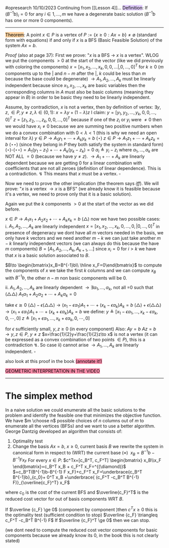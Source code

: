#opresearch 
10/10/2023
Continuing from [[Lesson 4]]...
<mark style="background: #D2B3FFA6;">Definition</mark>: If $(B^{-1}b)_i=0$ for any $i\in 1,\dots,m$ we have a degenerate basic solution ($B^{-1}b$ has one or more 0 components).

---

<mark style="background: #FFB86CA6;">Theorem</mark>: A point $x\in P$ is a vertex of $P:= \{ x\ge0 : Ax=b \} \ne \emptyset$ (standard form with equations)
if and only if $x$ is a BFS (Basic Feasible Solution) of the system $Ax=b$.

_Proof_ (also at page 37):
First we prove: "$x$ is a BFS $\to$ $x$ is a vertex".
WLOG we put the components $> 0$ at the start of the vector (like we did previously with coloring the components) $x=[x_1,x_2,\dots,x_k,0,0,\dots|,0,\dots,0]^T$ for $k\ge0$ ($m$ components up to the $|$ and $n-m$ after the $|$, $k$ could be less than $m$ because the base could be degenerate) 
$\to A_1,A_2,\dots,A_k$ must be linearly independent because since $x_1,x_2,\dots,x_k$ are basic variables then the corresponding columns in $A$ must also be basic columns (meaning they appear in $B$) in order to be basic they need to be linearly independent.

Assume, by contradiction, $x$ is not a vertex, then by definition of vertex: $\exists y,z, \in P, y\ne z, \lambda \in (0,1): \ x=\lambda y+(1-\lambda)z$ 
I claim:
$y=[y_1,y_2,\dots,y_k,0,0,\dots,0]^T$
$z=[z_1,z_2,\dots,z_k,0,0,\dots,0]^T$
because if one of the $z_i$ or $y_i$ were $\ne 0$ then we would have $x_i \ne 0$ because we are summing two positive numbers when we do a convex combination with $0<\lambda<1$ (this is why we need an open interval for $\lambda$)
$y\in P\to A_1 y_1+\dotsi+A_k y_k = b$ $(\star)$
$z\in P\to A_1 z_1+\dotsi+A_k z_k = b$ $(\star\star)$
(since they belong in $P$ they both satisfy the system in standard form)
$(\star)$-$(\star\star)=A_1(y_1-z_1)+\dotsi+A_k(y_k-z_k)=0$
$\alpha_i\triangleq y_i-z_i$
where $\alpha_1,\dots,\alpha_k$ are NOT ALL $=0$ (because we have $y\ne z$).
$\to A_1+\dotsi+A_k$  are linearly dependent because we are getting 0 for a linear combination with coefficients that are not all zeroes (definition of linear dependence).
This is a contradiction. ↯
This means that $x$ must be a vertex. $\square$

Now we need to prove the other implication (the theorem says _iff_).
We will prove: "$x$ is a vertex $\to x$ is a BFS" (we already know it is feasible because it's a vertex, we need to prove only that it is a basic solution). 

Again we put the $k$ components $>0$ at the start of the vector as we did before.

$x\in P \to A_1 x_1+A_2 x_2+\dotsi+A_k x_k=b$ $(\triangle)$
now we have two possible cases:
i. $A_1,A_2,\dots,A_k$ are linearly independent 
$x=[x_1,x_2,\dots,x_k,0,\dots,0,|0,\dots,0]^T$ 
in presence of degeneracy we dont have all $m$ vectors needed in the basis, we only have $k$ vectors and we need another $m-k$ we can just take another $m-k$ linearly independent vectors (we can always do this because the have $m$ components)
$B=[A_1,A_2,\dots,A_k,A_{k+1},\dots]$ since $x_i=0$ for $i>k$ we have that $x$ is a basic solution associated to $B$.

$B\to \begin{bmatrix}x_B=B^{-1}b\\ \hline x_F=0\end{bmatrix}$
to compute the components of $x$ we take the first $k$ columns and we can compute $x_B$  with $B^{-1} b$, the other $n-m$ non basic components will be 0.

ii. $A_1,A_2,\dots,A_k$ are linearly dependent
$\to \exists \alpha_1,\dots,\alpha_k$, not all =0 such that 
$(\triangle\triangle)$ $A_1 \alpha_1 + A_2 \alpha_2 +\dotsi +A_k \alpha_k=0$

take $\epsilon \gtrsim 0$
$(\triangle)-\epsilon(\triangle\triangle)\to (x_1-\epsilon \alpha_1)A_1+\dotsi+(x_k-\epsilon \alpha_k)A_k=b$
$(\triangle)+\epsilon(\triangle\triangle)\to (x_1+\epsilon \alpha_1)A_1+\dotsi+(x_k+\epsilon \alpha_k)A_k=b$
we define:
$y\triangleq[x_1-\epsilon \alpha_1,\dots,x_k-\epsilon \alpha_k,0,\dotsi,0]$
$z\triangleq[x_1+\epsilon \alpha_1,\dots,x_k+\epsilon \alpha_k,0,\dotsi,0]$

for $\epsilon$ sufficiently small, $y,z \ge 0$ (in every component)
Also:
$Ay=b$
$Az=b$
$\to y,z \in P,\ y\ne z$ 
$x=\frac{1}{2}y+\frac{1}{2}z\to x$ is not a vertex (it can be expressed as a convex combination of two points $\in P$), this is a contradiction ↯.
So case ii) cannot arise $\to A_1,\dots,A_k$ are linearly independent. $\square$

also look at this proof in the book <mark style="background: #FF5582A6;">(annotate it!)</mark>

<mark style="background: #FF5582A6;">GEOMETRIC INTERPRETATION IN THE VIDEO</mark>

---
# The simplex method
In a naive solution we could enumerate all the basic solutions to the problem and identify the feasible one that minimizes the objective function.
We have $m \choose n$ possible choices of $n$ columns out of $m$ to enumerate all the vertices (BFSs)
and we want to use a better algorithm.
George Dantzig developed an algorithm that consists of:
1. Optimality test
2. Change the basis
$Ax=b,\ x\ge 0$, current basis $B$ we rewrite the system in canonical form in respect to (WRT) the current base
$(\diamond)\ \ x_B=B^{-1}b-B^{-1} F x_F$
For every $x\in P:$
$c^Tx=[c_B^T, c_F^T] \begin{bmatrix} x_B\\x_F \end{bmatrix}=c_B^T x_B + c_F^T x_F=^{(\diamond)}$
$=c_B^T(B^{-1}b-B^{-1} F x_F)+c_F^T x_F=\underbrace{c_B^T B^{-1}b}_{c_0}+ 0^T x_B +\underbrace{ (c_F^T -c_B^T B^{-1} F)}_{\overline{c_F}^T} x_F$  

where $c_0$ is the cost of the current BFS and $\overline{c_F}^T$ is the reduced cost vector for out of basis components WRT $B$.

If $\overline {c_F} \ge 0$ (component by component )then $c^T x \ge 0$
this is the optimality test (sufficient condition to stop)
$\overline {c_F} \triangleq c_F^T -c_B^T B^{-1} F$
If $\overline {c_F}^T \ge 0$ then we can stop.

(we dont need to compute the reduced cost vector components for basic components because we already know its 0, in the book this is not clearly stated)
